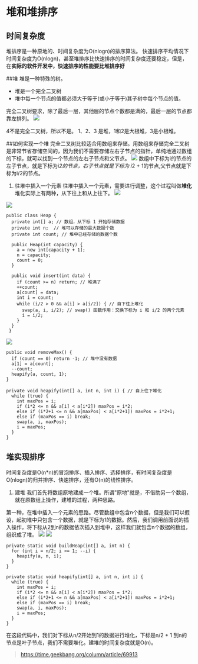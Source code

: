 # 堆和堆排序
## 时间复杂度
堆排序是一种原地的、时间复杂度为O(nlogn)的排序算法。
快速排序平均情况下时间复杂度为O(nlogn)，甚至堆排序比快速排序的时间复杂度还要稳定，但是，在**实际的软件开发中，快速排序的性能要比堆排序好**

##堆
堆是一种特殊的树。
* 堆是一个完全二叉树
* 堆中每一个节点的值都必须大于等于(或小于等于)其子树中每个节点的值。

完全二叉树要求，除了最后一层，其他层的节点个数都是满的，最后一层的节点都靠左排列。
![](media/15567072778446/15567080147306.jpg)

4不是完全二叉树，所以不是。 1、2、3 是堆，1和2是大根堆，3是小根堆。

##如何实现一个堆
完全二叉树比较适合用数组来存储。用数组来存储完全二叉树是非常节省存储空间的，因为我们不需要存储左右子节点的指针，单纯地通过数组的下标，就可以找到一个节点的左右子节点和父节点。
![](media/15567072778446/15567083416172.jpg)
数组中下标为i的节点的左子节点，就是下标为i*2的节点，右子节点就是下标为 i*2 + 1的节点,父节点就是下标为i/2的节点。

1. 往堆中插入一个元素
往堆中插入一个元素，需要进行调整，这个过程叫做**堆化**
堆化实际上有两种，从下往上和从上往下。
![](media/15567072778446/15567086028495.jpg)

![](media/15567072778446/15567086369261.jpg)

```
public class Heap {
  private int[] a; // 数组，从下标 1 开始存储数据
  private int n;  // 堆可以存储的最大数据个数
  private int count; // 堆中已经存储的数据个数

  public Heap(int capacity) {
    a = new int[capacity + 1];
    n = capacity;
    count = 0;
  }

  public void insert(int data) {
    if (count >= n) return; // 堆满了
    ++count;
    a[count] = data;
    int i = count;
    while (i/2 > 0 && a[i] > a[i/2]) { // 自下往上堆化
      swap(a, i, i/2); // swap() 函数作用：交换下标为 i 和 i/2 的两个元素
      i = i/2;
    }
  }
 }

```

![](media/15567072778446/15567089183821.jpg)

```
public void removeMax() {
  if (count == 0) return -1; // 堆中没有数据
  a[1] = a[count];
  --count;
  heapify(a, count, 1);
}

private void heapify(int[] a, int n, int i) { // 自上往下堆化
  while (true) {
    int maxPos = i;
    if (i*2 <= n && a[i] < a[i*2]) maxPos = i*2;
    else if (i*2+1 <= n && a[maxPos] < a[i*2+1]) maxPos = i*2+1;
    else if (maxPos == i) break;
    swap(a, i, maxPos);
    i = maxPos;
  }
}
```

## 堆实现排序
时间复杂度是O(n*n)的冒泡排序、插入排序、选择排序，有时间复杂度是O(nlogn)的归并排序、快速排序，还有O(n)的线性排序。

1. 建堆
我们首先将数组原地建成一个堆。所谓"原地"就是，不借助另一个数组，就在原数组上操作，建堆的过程，两种思路。

第一种，在堆中插入一个元素的思路。尽管数组中包含n个数据，但是我们可以假设，起初堆中只包含一个数据，就是下标为1的数据。然后，我们调用前面说的插入操作，将下标从2到n的数据依次插入到堆中，这样我们就包含n个数据的数组，组织成了堆。
![](media/15567072778446/15567120178109.jpg)
![](media/15567072778446/15567120391884.jpg)

```
private static void buildHeap(int[] a, int n) {
  for (int i = n/2; i >= 1; --i) {
    heapify(a, n, i);
  }
}

private static void heapify(int[] a, int n, int i) {
  while (true) {
    int maxPos = i;
    if (i*2 <= n && a[i] < a[i*2]) maxPos = i*2;
    else if (i*2+1 <= n && a[maxPos] < a[i*2+1]) maxPos = i*2+1;
    else if (maxPos == i) break;
    swap(a, i, maxPos);
    i = maxPos;
  }
}

```
在这段代码中，我们对下标从n/2开始到1的数据进行堆化，下标是n/2 + 1 到n的节点是叶子节点，我们不需要堆化。建堆的时间复杂度就是O(n)。


>https://time.geekbang.org/column/article/69913